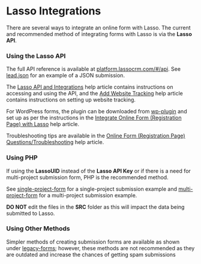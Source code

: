 <h1>Lasso Integrations</h1>

<p>There are several ways to integrate an online form with Lasso. The current and recommended method of integrating forms with Lasso is via the <b>Lasso API</b>.</p>

<h3><a name="using-api">Using the Lasso API</a></h3>

<p>The full API reference is available at <a href="https://platform.lassocrm.com/#/api" target="_blank">platform.lassocrm.com/#/api</a>. See <a href="https://github.com/eci-lasso/single-project-form/blob/master/lead.json">lead.json</a> for an example of a JSON submission.</p>

<p>The <a href="https://customerportal.ecisolutions.com/s/article/Lasso-Integrations-Lasso-API-and-Integrations" target="_blank">Lasso API and Integrations</a> help article contains instructions on accessing and using the API, and the <a href="https://customerportal.ecisolutions.com/s/article/Lasso-Project-Admin-Center-Manage-Website-Tracking-Website-Analytics" target="_blank">Add Website Tracking</a> help article contains instructions on setting up website tracking.</p>

<p>For WordPress forms, the plugin can be downloaded from <a href="https://github.com/eci-lasso/wp-plugin" target="_blank">wp-plugin</a> and set up as per the instructions in the <a href="https://customerportal.ecisolutions.com/s/article/Lasso-Integrations-Integrate-Online-Form-Registration-Page-with-Lasso" target="_blank">Integrate Online Form (Registration Page) with Lasso</a> help article.</p>

<p>Troubleshooting tips are available in the <a href="https://customerportal.ecisolutions.com/s/article/Lasso-Integrations-Lead-Capture-Best-Practices-and-Troubleshooting" target="_blank">Online Form (Registration Page) Questions/Troubleshooting</a> help article.</p>

<h3><a name="using-php">Using PHP</a></h3>

<p>If using the <b>LassoUID</b> instead of the <b>Lasso API Key</b> or if there is a need for multi-project submission form, PHP is the recommended method.</p>

<p>See <a href="https://github.com/eci-lasso/single-project-form" target="_blank">single-project-form</a> for a single-project submission example and <a href="https://github.com/eci-lasso/multi-project-form">multi-project-form</a> for a multi-project submission example.</p>

<p><b>DO NOT</b> edit the files in the <b>SRC</b> folder as this will impact the data being submitted to Lasso.</p>

<h3><a name="other-methods">Using Other Methods</a></h3>

<p>Simpler methods of creating submission forms are available as shown under <a href="https://github.com/eci-lasso/legacy-forms" target="_blank">legacy-forms</a>; however, these methods are not recommended as they are outdated and increase the chances of getting spam submissions</p>
